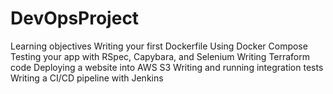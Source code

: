 # DevOpsProject

Learning objectives
Writing your first Dockerfile
Using Docker Compose
Testing your app with RSpec, Capybara, and Selenium
Writing Terraform code
Deploying a website into AWS S3
Writing and running integration tests
Writing a CI/CD pipeline with Jenkins
